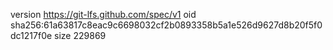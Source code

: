 version https://git-lfs.github.com/spec/v1
oid sha256:61a63817c8eac9c6698032cf2b0893358b5a1e526d9627d8b20f5f0dc1217f0e
size 229869
